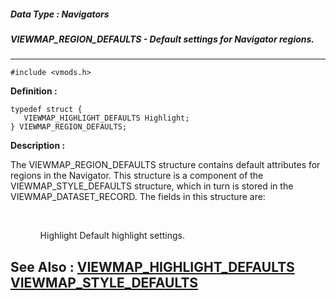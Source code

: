 ##### Data Type : Navigators
##### VIEWMAP_REGION_DEFAULTS - Default settings for Navigator regions.
---
```
#include <vmods.h>
```

**Definition :**
```
typedef struct {
   VIEWMAP_HIGHLIGHT_DEFAULTS Highlight;
} VIEWMAP_REGION_DEFAULTS;
```

**Description :**

The VIEWMAP_REGION_DEFAULTS structure contains default attributes for regions in the Navigator.  This structure is a component of the VIEWMAP_STYLE_DEFAULTS structure, which in turn is stored in the VIEWMAP_DATASET_RECORD.  The fields in this structure are:
<ul><br>

<ul>Highlight	Default highlight settings.</ul>
</ul>



**See Also :**
[VIEWMAP_HIGHLIGHT_DEFAULTS](/domino-c-api-docs/reference/Data/VIEWMAP_HIGHLIGHT_DEFAULTS)
[VIEWMAP_STYLE_DEFAULTS](/domino-c-api-docs/reference/Data/VIEWMAP_STYLE_DEFAULTS)
---
